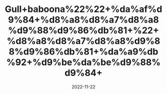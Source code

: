 ---
title: 'Gull+baboona%22%22+%da%af%d9%84+%d8%a8%d8%a7%d8%a8%d9%88%d9%86%db%81+%22+%d8%a8%d8%a7%d8%a8%d9%88%d9%86%db%81+%da%a9%db%92+%d9%be%da%be%d9%88%d9%84+'
date: '2022-11-22' 
metatag: '' 
inventory: '0' 
draft: false 
# meta description 
shortDescripton: ''
description: 'Flower+%d9%be%da%be%d9%88%d9%84'
longdescription: ''
tags: ''
brand: ''
subCategory: ''
unit: '50 gm-Pk'
sellCount: '0'
featured: True
# product Price
price: '50.0'
# Product Short Description
shortDescription: ''
productID: 'F429EF65-A648-ED11-996A-005056B3A416'
type: 'products'
category: 'Flower+%d9%be%da%be%d9%88%d9%84' 
thumnailproduct: 'https://eraconnect.blob.core.windows.net/product-images/aminsaddiquidawakhana/bbf278f3-5b96-461d-b968-5170291df9d2.webp' 
images:
  - image: 'https://eraconnect.blob.core.windows.net/product-images/aminsaddiquidawakhana/bbf278f3-5b96-461d-b968-5170291df9d2.webp'  
Variants:
---